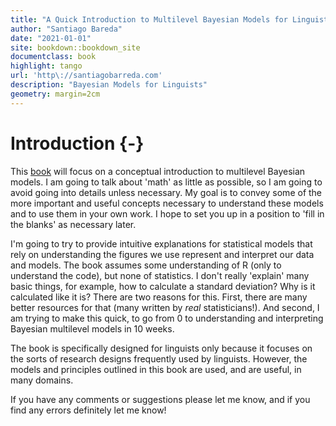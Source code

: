 ```yaml
--- 
title: "A Quick Introduction to Multilevel Bayesian Models for Linguistic Researchers"
author: "Santiago Bareda"
date: "2021-01-01"
site: bookdown::bookdown_site
documentclass: book
highlight: tango
url: 'http\://santiagobarreda.com'
description: "Bayesian Models for Linguists"
geometry: margin=2cm
---
```


# Introduction {-}

This [book](https://youtu.be/RS49gJ2eKrY?t=107) will focus on a conceptual introduction to multilevel Bayesian models. I am going to talk about 'math' as little as possible, so I am going to avoid going into details unless necessary. My goal is to convey some of the more important and useful concepts necessary to understand these models and to use them in your own work. I hope to set you up in a position to 'fill in the blanks' as necessary later. 

I'm going to try to provide intuitive explanations for statistical models that rely on understanding the figures we use represent and interpret our data and models. The book assumes some understanding of R (only to understand the code), but none of statistics. I don't really 'explain' many basic things, for example, how to calculate a standard deviation? Why is it calculated like it is? There are two reasons for this. First, there are many better resources for that (many written by *real* statisticians!). And second, I am trying to make this quick, to go from 0 to understanding and interpreting Bayesian multilevel models in 10 weeks.

The book is specifically designed for linguists only because it focuses on the sorts of research designs frequently used by linguists. However, the models and principles outlined in this book are used, and are useful, in many domains. 

If you have any comments or suggestions please let me know, and if you find any errors definitely let me know!

